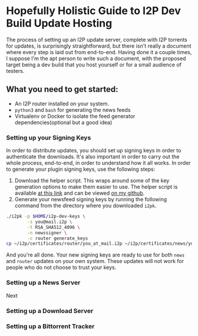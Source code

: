# Hopefully Holistic Guide to I2P Dev Build Update Hosting

The process of setting up an I2P update server, complete with I2P torrents
for updates, is surprisingly straightforward, but there isn't really a document
where every step is laid out from end-to-end. Having done it a couple times, I
suppose I'm the apt person to write such a document, with the proposed target
being a dev build that you host yourself or for a small audience of testers.

## What you need to get started:

- An I2P router installed on your system.
- `python3` and `bash` for generating the news feeds
- Virtualenv or Docker to isolate the feed generator dependencies(optional but
 a good idea)

### Setting up your Signing Keys

In order to distribute updates, you should set up signing keys in order to
authenticate the downloads. It's also important in order to carry out the whole
process, end-to-end, in order to understand how it all works. In order to
generate your plugin signing keys, use the following steps:

1. Download the helper script. This wraps around some of the key generation
options to make them easier to use. The helper script is available
[at this link](https://raw.githubusercontent.com/eyedeekay/Generate-Plugin-Signing-Keys/master/i2pk)
and can be viewed [on my github](https://github.com/eyedeekay/Generate-Plugin-Signing-Keys/).
2. Generate your newsfeed signing keys by running the following command from the directory where
you downloaded `i2pk`.

```sh
./i2pk -p $HOME/i2p-dev-keys \
        -s you@mail.i2p \
        -t RSA_SHA512_4096 \
        -n newssigner \
        -c router generate_keys
cp ~/i2p/certificates/router/you_at_mail.i2p ~/i2p/certificates/news/you_at_mail.i2p
```

And you're all done. Your new signing keys are ready to use for both `news` and `router`
updates on your own system. These updates will not work for people who do not choose to
trust your keys.

### Setting up a News Server

Next

### Setting up a Download Server

### Setting up a Bittorrent Tracker
